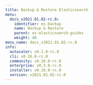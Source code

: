```yaml
---
title: Backup & Restore Elasticsearch
menu:
  docs_v2021.01.02-rc.0:
    identifier: es-backup
    name: Backup & Restore
    parent: es-elasticsearch-guides
    weight: 40
menu_name: docs_v2021.01.02-rc.0
info:
  autocaler: v0.1.0-rc.0
  cli: v0.16.0-rc.0
  community: v0.16.0-rc.0
  enterprise: v0.3.0-rc.0
  installer: v0.16.0-rc.0
  version: v2021.01.02-rc.0
---
```


